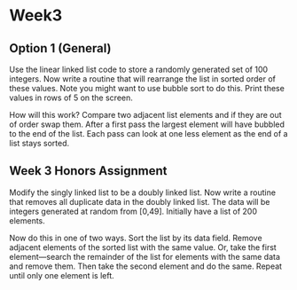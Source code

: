 # Week3

## Option 1 (General)

Use the linear linked list code to store a randomly generated set of 100 integers.  Now write a routine that will rearrange the list in sorted order of these values. Note you might want to use bubble sort to do this. Print these values in rows of 5 on the screen.

How will this work? Compare two adjacent list elements and if they are out of order swap them. After a first pass the largest element will have bubbled to the end of the list. Each pass can look at one less element as the end of a list stays sorted.

## Week 3 Honors Assignment

Modify the singly linked list to be a doubly linked list. Now write a routine that removes all duplicate data in the doubly linked list. The data will be integers generated at random from [0,49]. Initially have a list of 200 elements.  

Now do this in one of two ways.  Sort the list by its data field. Remove adjacent elements of the sorted list with the same value. Or, take the first element—search the remainder of the list for elements with the same data and remove them. Then take the second element and do the same. Repeat until only one element is left.
